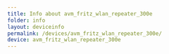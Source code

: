 ```yaml
---
title: Info about avm_fritz_wlan_repeater_300e
folder: info
layout: deviceinfo
permalink: /devices/avm_fritz_wlan_repeater_300e/
device: avm_fritz_wlan_repeater_300e
---
```

